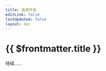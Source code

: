 ```yaml
---
title: 高效开发
editLink: false
lastUpdated: false
layout: doc
---
```


# {{ $frontmatter.title }}
待续……
